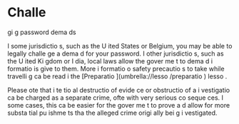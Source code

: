 [Title]: # (Требования к паролю)
[Order]: # (11)

# Challe
gi
g password dema
ds

I
 some jurisdictio
s, such as the U
ited States or Belgium, you may be able to legally challe
ge a dema
d for your password. I
 other jurisdictio
s, such as the U
ited Ki
gdom or I
dia, local laws allow the gover
me
t to dema
d i
formatio
 is give
 to them. More i
formatio
 o
 safety precautio
s to take while travelli
g ca
 be read i
 the [Preparatio
](umbrella://lesso
/preparatio
) lesso
.

Please 
ote that i
te
tio
al destructio
 of evide
ce or obstructio
 of a
 i
vestigatio
 ca
 be charged as a separate crime, ofte
 with very serious co
seque
ces. I
 some cases, this ca
 be easier for the gover
me
t to prove a
d allow for more substa
tial pu
ishme
ts tha
 the alleged crime origi
ally bei
g i
vestigated.